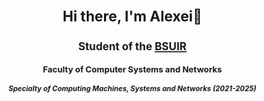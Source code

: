 <h1 align="center">Hi there, I'm Alexei👋<br></h1>
<h2 align="center">Student of the <a href="https://www.bsuir.by/" height="24" target="_blank">BSUIR</a></h2>
<h3 align="center">Faculty of Computer Systems and Networks<a height="24"</a></h3>
<h5 align="center">Specialty of Computing Machines, Systems and Networks (2021-2025)</h5>



<!--
### Hi there 👋

**kefirchk/kefirchk** is a ✨ _special_ ✨ repository because its `README.md` (this file) appears on your GitHub profile.

Here are some ideas to get you started:

- 🔭 I’m currently working on ...
- 🌱 I’m currently learning ...
- 👯 I’m looking to collaborate on ...
- 🤔 I’m looking for help with ...
- 💬 Ask me about ...
- 📫 How to reach me: ...
- 😄 Pronouns: ...
- ⚡ Fun fact: ...
-->
